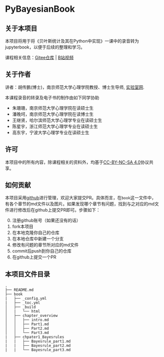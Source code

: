 # PyBayesianBook

## 关于本项目
本项目将用于将《贝叶斯统计及其在Python中实现》一课中的录音转为jupyterbook，以便于后续的整理和学习。

课程相关信息：[Gitee仓库](https://gitee.com/hcp4715/bayesian-analysis-nnupsy) | [B站视频](https://www.bilibili.com/video/BV1W6paeLExS/)


## 关于作者

讲者：胡传鹏(博士)，南京师范大学心理学院教授、博士生导师, [实验室网](huchuanpeng.com).

本课程录音的转录及电子书的制作由如下同学协助
- 朱珊珊，南京师范大学心理学院在读硕士生
- 潘晚坷，南京师范大学心理学院在读博士生
- 王继贤，哈尔滨师范大学心理学专业在读硕士生
- 陈星宇，浙江师范大学心理学专业在读硕士生
- 高东宇，宁波大学心理学专业在读硕士生

## 许可
本项目中的所有内容，除课程相关的资料外，均基于[CC-BY-NC-SA 4.0](https://creativecommons.org/licenses/by-nc-sa/4.0/deed.zh)协议共享。

## 如何贡献

本项目采用[github](https://github.com/hcp4715/PyBayesianBook)进行管理，欢迎大家提交PR。具体而言，在`book`这一文件中，有各个章节的md文件以及图片。如果发现哪个章节有问题，找到与之对应的md文件进行修改后在github上提交PR即可。步骤如下：

0. 注册github账号（如果还没有的话）
1. fork本项目
2. 在本地克隆你自己的仓库
3. 在本地仓库中新建一个分支
4. 修改有问题的章节所对应的md文件
5. commit后push到你自己的仓库
6. 在github上提交一个PR

## 本项目文件目录

```
.
├── README.md
├── book
|   ├── _config.yml
|   ├── _toc.yml
│   ├── _build
│   |   └── html
│   ├── chapter_overview
│   │   ├── intro.md
│   │   ├── Part1.md
│   │   ├── Part2.md
│   │   └── Part3.md
|   ├── chpater1_Bayesrules
|   |   ├── Bayesrule_part1.md
|   |   ├── Bayesrule_part2.md
|   |   └── Bayesrule_part3.md

```

<!--- 如何使用GitHub pages来发布电子书：
https://jupyterbook.org/en/stable/start/publish.html

1. 使用`jb build book`命令生成html文件
jupyter-book build book/   

or

jb build book/ 

2. 使用`ghp-import`命令将html文件发布到github上
cd ./book
ghp-import -n -p -f _build/html
->